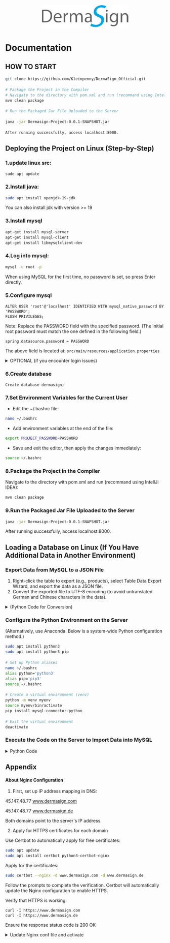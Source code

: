 <div style="text-align: center;">
  <img src="dermasign_logo.png" alt="DermaSign Logo" />
</div>




# Documentation

## HOW TO START 
```bash
git clone https://github.com/Kleinpenny/DermaSign_Official.git

# Package the Project in the Compiler
# Navigate to the directory with pom.xml and run (recommand using IntellJi IDEA):
mvn clean package

# Run the Packaged Jar File Uploaded to the Server

java -jar Dermasign-Project-0.0.1-SNAPSHOT.jar

After running successfully, access localhost:8000.

```


## Deploying the Project on Linux (Step-by-Step)
### 1.update linux src:
```commandline
sudo apt update
```
### 2.Install java:
```bash
sudo apt install openjdk-19-jdk
```
You can also install jdk with version >= 19

### 3.Install mysql
```bash
apt-get install mysql-server
apt-get install mysql-client
apt-get install libmysqlclient-dev
```
### 4.Log into mysql:
```bash
mysql -u root -p
```
When using MySQL for the first time, no password is set, so press Enter directly.

### 5.Configure mysql
```mysql
ALTER USER 'root'@'localhost' IDENTIFIED WITH mysql_native_password BY 'PASSWORD';
FLUSH PRIVILEGES;
```
Note: Replace the PASSWORD field with the specified password. 
(The initial root password must match the one defined in the following field.)
```
spring.datasource.password = PASSWORD
```
The above field is located at:  `src/main/resources/application.properties`


<details>
  <summary>OPTIONAL (if you encounter login issues)</summary>

- If more users are needed, you can create an admin account and set a password for it:

````mysql
CREATE USER 'admin'@'localhost' IDENTIFIED BY 'PASSWORD';
GRANT ALL PRIVILEGES ON *.* TO 'admin'@'localhost' WITH GRANT OPTION;
FLUSH PRIVILEGES;
````

- If you forget the password for the root or admin user, you can reset it as follows:
    - First, stop the MySQL service:
    ```bash
    sudo systemctl stop mysql
    ```
    - Start MySQL in skip-grant-tables mode:
      ```bash
      sudo mysqld_safe --skip-grant-tables &
      ```
    - Log into MySQL without a password:
     ```bash
     mysql -u root
     ```
    - Once logged in, reset the password for the admin or root user:
     ```mysql
     ALTER USER 'root'@'localhost' IDENTIFIED BY 'new_password';
     FLUSH PRIVILEGES;
     ```
    - Finally, restart the MySQL service:
     ```bash
     sudo systemctl start mysql
     ```
</details>

### 6.Create database
```mysql
Create database dermasign;
```

### 7.Set Environment Variables for the Current User
- Edit the ~/.bashrc file:
```bash
nano ~/.bashrc
```
- Add environment variables at the end of the file:
```bash
export PROJECT_PASSWORD=PASSWORD
```
- Save and exit the editor, then apply the changes immediately:
```bash
source ~/.bashrc
```

### 8.Package the Project in the Compiler
Navigate to the directory with pom.xml and run (recommand using IntellJi IDEA):
```bash
mvn clean package
```

### 9.Run the Packaged Jar File Uploaded to the Server
```bash
java -jar Dermasign-Project-0.0.1-SNAPSHOT.jar
```
After running successfully, access localhost:8000.


## Loading a Database on Linux (If You Have Additional Data in Another Environment)
### Export Data from MySQL to a JSON File
1. Right-click the table to export (e.g., products), select Table Data Export Wizard, and export the data as a JSON file.
2. Convert the exported file to UTF-8 encoding (to avoid untranslated German and Chinese characters in the data).
<details>
  <summary>(Python Code for Conversion)</summary>

```python
import json

with open('products.json', 'r', encoding='utf-8') as file:
json_data = json.load(file)

output_file = 'products_utf8.json'

with open(output_file, 'w', encoding='utf-8') as file:
json.dump(json_data, file, ensure_ascii=False, indent=4)

```
</details>

### Configure the Python Environment on the Server
(Alternatively, use Anaconda. Below is a system-wide Python configuration method.)
```bash
sudo apt install python3
sudo apt install python3-pip

# Set up Python aliases
nano ~/.bashrc
alias python='python3'
alias pip='pip3'
source ~/.bashrc

# Create a virtual environment (venv)
python -m venv myenv
source myenv/bin/activate
pip install mysql-connector-python

# Exit the virtual environment
deactivate
```
### Execute the Code on the Server to Import Data into MySQL

<details>
  <summary>Python Code</summary>

```python
# If the database structure has not been modified, otherwise adjust the code as needed.

import json
import mysql.connector

# Connect to the MySQL database
conn = mysql.connector.connect(
  host="localhost",
  user="root",  # Replace with your MySQL username
  password="Your_PWD",  # Replace with your MySQL password
  database="dermasign"
)
cursor = conn.cursor()

# Create the `products` table
cursor.execute("""
    CREATE TABLE IF NOT EXISTS products (
        id INT PRIMARY KEY,
        name VARCHAR(1000),
        description_en TEXT,
        description_de TEXT,
        volume VARCHAR(1000),
        benefit_en TEXT,
        benefit_de TEXT,
        usage_en TEXT,
        usage_de TEXT,
        ingredients_en TEXT,
        ingredients_de TEXT,
        pic_name TEXT,
        nursing_stage VARCHAR(1000),
        product_type VARCHAR(1000),
        professional VARCHAR(20),
        skin_problem VARCHAR(1000),
        dosage VARCHAR(1000),
        suitable_en TEXT,
        suitable_de TEXT
    )
""")

# Open the JSON file and read the data
with open('products_utf8', 'r', encoding='utf-8') as file:
  data = json.load(file)

  # Insert the data into the database
  for item in data:
    sql = """
            INSERT INTO products 
            (id, name, description_en, description_de, volume, benefit_en, benefit_de, usage_en, usage_de, 
             ingredients_en, ingredients_de, pic_name, nursing_stage, product_type, professional, skin_problem, 
             dosage, suitable_en, suitable_de)
            VALUES (%s, %s, %s, %s, %s, %s, %s, %s, %s, %s, %s, %s, %s, %s, %s, %s, %s, %s, %s)
            """
    val = (
      item['id'],
      item.get('name'),
      item.get('description_en'),
      item.get('description_de'),
      item.get('volume'),
      item.get('benefit_en'),
      item.get('benefit_de'),
      item.get('usage_en'),
      item.get('usage_de'),
      item.get('ingredients_en'),
      item.get('ingredients_de'),
      item.get('pic_name'),
      item.get('nursing_stage'),
      item.get('product_type'),
      item.get('professional'),
      item.get('skin_problem'),
      item.get('dosage'),
      item.get('suitable_en'),
      item.get('suitable_de')
    )
    cursor.execute(sql, val)

# Commit the transaction
conn.commit()

# Close the connection
cursor.close()
conn.close()

print("Data inserted successfully!")
```
</details>


## Appendix

#### About Nginx Configuration

1. First, set up IP address mapping in DNS:

45.147.48.77 www.dermasign.com

45.147.48.77 www.dermasign.de

Both domains point to the server's IP address.

2. Apply for HTTPS certificates for each domain

Use Certbot to automatically apply for free certificates:

```bash
sudo apt update
sudo apt install certbot python3-certbot-nginx
```

Apply for the certificates:
```bash
sudo certbot --nginx -d www.dermasign.com -d www.dermasign.de
```
Follow the prompts to complete the verification. Certbot will automatically update the Nginx configuration to enable HTTPS.

Verify that HTTPS is working:
```commandline
curl -I https://www.dermasign.com
curl -I https://www.dermasign.de
```
Ensure the response status code is 200 OK

<details>
  <summary>Update Nginx conf file and activate</summary>

```commandline
# Content of the conf file (for reference)

# www.dermasign.com (English website)
server {
    listen 443 ssl;
    server_name www.dermasign.com;

    ssl_certificate /etc/letsencrypt/live/www.dermasign.com/fullchain.pem;
    ssl_certificate_key /etc/letsencrypt/live/www.dermasign.com/privkey.pem;
    include /etc/letsencrypt/options-ssl-nginx.conf;
    ssl_dhparam /etc/letsencrypt/ssl-dhparams.pem;

    location / {
        rewrite ^/$ /?localeData=en_US break;
        proxy_pass http://localhost:8000/;
        proxy_set_header Host $host;
        proxy_set_header X-Real-IP $remote_addr;
        proxy_set_header X-Forwarded-For $proxy_add_x_forwarded_for;
    }
}

# www.dermasign.de (German website)
server {
    listen 443 ssl;
    server_name www.dermasign.de;

    ssl_certificate /etc/letsencrypt/live/www.dermasign.com/fullchain.pem;
    ssl_certificate_key /etc/letsencrypt/live/www.dermasign.com/privkey.pem;
    include /etc/letsencrypt/options-ssl-nginx.conf;
    ssl_dhparam /etc/letsencrypt/ssl-dhparams.pem;

    location / {
        proxy_pass http://localhost:8000/;
        proxy_set_header Host $host;
        proxy_set_header X-Real-IP $remote_addr;
        proxy_set_header X-Forwarded-For $proxy_add_x_forwarded_for;
    }
}

# HTTP -> HTTPS redirection
server {
    listen 80;
    server_name www.dermasign.com www.dermasign.de;

    return 301 https://$host$request_uri;
}

```

```commandline
# Restart Nginx:
sudo nginx -t
sudo systemctl reload nginx

# Check service status:
curl -I https://www.dermasign.com
curl -I https://www.dermasign.de

```

</details>




